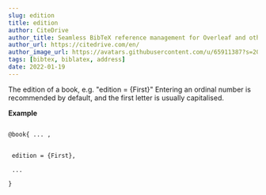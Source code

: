 ```yaml
---
slug: edition
title: edition
author: CiteDrive
author_title: Seamless BibTeX reference management for Overleaf and other modern LaTeX editors.
author_url: https://citedrive.com/en/
author_image_url: https://avatars.githubusercontent.com/u/65911387?s=200&v=4
tags: [bibtex, biblatex, address]
date: 2022-01-19
---
```


The edition of a book, e.g. "edition = {First}" Entering an ordinal number is recommended by default, and the first letter is usually capitalised.


**Example**

```tex

@book{ ... ,


 edition = {First},

 ...

}
```
